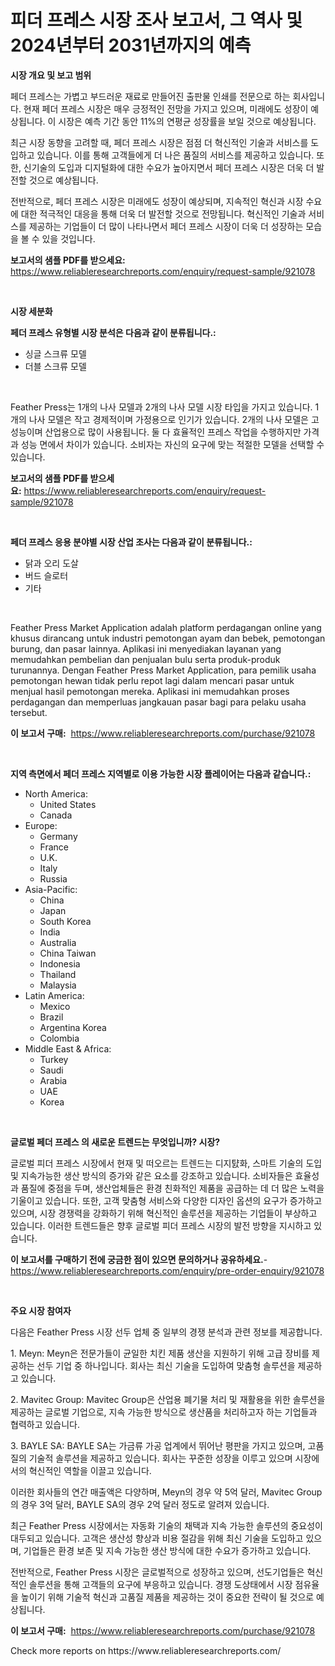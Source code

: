 <p><h1>피더 프레스 시장 조사 보고서, 그 역사 및 2024년부터 2031년까지의 예측</h1></p><p><strong>시장 개요 및 보고 범위</strong></p>
<p><p>페더 프레스는 가볍고 부드러운 재료로 만들어진 출판물 인쇄를 전문으로 하는 회사입니다. 현재 페더 프레스 시장은 매우 긍정적인 전망을 가지고 있으며, 미래에도 성장이 예상됩니다. 이 시장은 예측 기간 동안 11%의 연평균 성장률을 보일 것으로 예상됩니다.</p><p>최근 시장 동향을 고려할 때, 페더 프레스 시장은 점점 더 혁신적인 기술과 서비스를 도입하고 있습니다. 이를 통해 고객들에게 더 나은 품질의 서비스를 제공하고 있습니다. 또한, 신기술의 도입과 디지털화에 대한 수요가 높아지면서 페더 프레스 시장은 더욱 더 발전할 것으로 예상됩니다.</p><p>전반적으로, 페더 프레스 시장은 미래에도 성장이 예상되며, 지속적인 혁신과 시장 수요에 대한 적극적인 대응을 통해 더욱 더 발전할 것으로 전망됩니다. 혁신적인 기술과 서비스를 제공하는 기업들이 더 많이 나타나면서 페더 프레스 시장이 더욱 더 성장하는 모습을 볼 수 있을 것입니다.</p></p>
<p><strong>보고서의 샘플 PDF를 받으세요:</strong> <a href="https://www.reliableresearchreports.com/enquiry/request-sample/921078">https://www.reliableresearchreports.com/enquiry/request-sample/921078</a></p>
<p>&nbsp;</p>
<p><strong>시장 세분화</strong></p>
<p><strong>페더 프레스 유형별 시장 분석은 다음과 같이 분류됩니다.:</strong></p>
<p><ul><li>싱글 스크류 모델</li><li>더블 스크류 모델</li></ul></p>
<p>&nbsp;</p>
<p><p>Feather Press는 1개의 나사 모델과 2개의 나사 모델 시장 타입을 가지고 있습니다. 1개의 나사 모델은 작고 경제적이며 가정용으로 인기가 있습니다. 2개의 나사 모델은 고성능이며 산업용으로 많이 사용됩니다. 둘 다 효율적인 프레스 작업을 수행하지만 가격과 성능 면에서 차이가 있습니다. 소비자는 자신의 요구에 맞는 적절한 모델을 선택할 수 있습니다.</p></p>
<p><strong>보고서의 샘플 PDF를 받으세요:</strong>&nbsp;<a href="https://www.reliableresearchreports.com/enquiry/request-sample/921078">https://www.reliableresearchreports.com/enquiry/request-sample/921078</a></p>
<p>&nbsp;</p>
<p><strong> 페더 프레스 응용 분야별 시장 산업 조사는 다음과 같이 분류됩니다.:</strong></p>
<p><ul><li>닭과 오리 도살</li><li>버드 슬로터</li><li>기타</li></ul></p>
<p>&nbsp;</p>
<p><p>Feather Press Market Application adalah platform perdagangan online yang khusus dirancang untuk industri pemotongan ayam dan bebek, pemotongan burung, dan pasar lainnya. Aplikasi ini menyediakan layanan yang memudahkan pembelian dan penjualan bulu serta produk-produk turunannya. Dengan Feather Press Market Application, para pemilik usaha pemotongan hewan tidak perlu repot lagi dalam mencari pasar untuk menjual hasil pemotongan mereka. Aplikasi ini memudahkan proses perdagangan dan memperluas jangkauan pasar bagi para pelaku usaha tersebut.</p></p>
<p><strong>이 보고서 구매:</strong>&nbsp; <a href="https://www.reliableresearchreports.com/purchase/921078">https://www.reliableresearchreports.com/purchase/921078</a></p>
<p>&nbsp;</p>
<p><strong>지역 측면에서 페더 프레스 지역별로 이용 가능한 시장 플레이어는 다음과 같습니다.:</strong></p>
<p><ul>
    <li>
        North America:
        <ul>
            <li>United States</li>
            <li>Canada</li>
        </ul>
    </li>
    <li>
        Europe:
        <ul>
            <li>Germany</li>
            <li>France</li>
            <li>U.K.</li>
            <li>Italy</li>
            <li>Russia</li>
        </ul>
    </li>
    <li>
        Asia-Pacific:
        <ul>
            <li>China</li>
            <li>Japan</li>
            <li>South Korea</li>
            <li>India</li>
            <li>Australia</li>
            <li>China Taiwan</li>
            <li>Indonesia</li>
            <li>Thailand</li>
            <li>Malaysia</li>
        </ul>
    </li>
    <li>
        Latin America:
        <ul>
            <li>Mexico</li>
            <li>Brazil</li>
            <li>Argentina Korea</li>
            <li>Colombia</li>
        </ul>
    </li>
    <li>
        Middle East & Africa:
        <ul>
            <li>Turkey</li>
            <li>Saudi</li>
            <li>Arabia</li>
            <li>UAE</li>
            <li>Korea</li>
        </ul>
    </li>
    </ul></p>
<p>&nbsp;</p>
<p><strong>글로벌 페더 프레스 의 새로운 트렌드는 무엇입니까? 시장?</strong></p>
<p><p>글로벌 피더 프레스 시장에서 현재 및 떠오르는 트렌드는 디지턄화, 스마트 기술의 도입 및 지속가능한 생산 방식의 증가와 같은 요소를 강조하고 있습니다. 소비자들은 효율성과 품질에 중점을 두며, 생산업체들은 환경 친화적인 제품을 공급하는 데 더 많은 노력을 기울이고 있습니다. 또한, 고객 맞춤형 서비스와 다양한 디자인 옵션의 요구가 증가하고 있으며, 시장 경쟁력을 강화하기 위해 혁신적인 솔루션을 제공하는 기업들이 부상하고 있습니다. 이러한 트렌드들은 향후 글로벌 피더 프레스 시장의 발전 방향을 지시하고 있습니다.</p></p>
<p><strong>이 보고서를 구매하기 전에 궁금한 점이 있으면 문의하거나 공유하세요.</strong>- <a href="https://www.reliableresearchreports.com/enquiry/pre-order-enquiry/921078">https://www.reliableresearchreports.com/enquiry/pre-order-enquiry/921078</a></p>
<p>&nbsp;</p>
<p><strong>주요 시장 참여자</strong></p>
<p><p>다음은 Feather Press 시장 선두 업체 중 일부의 경쟁 분석과 관련 정보를 제공합니다. </p><p>1. Meyn: Meyn은 전문가들이 균일한 치킨 제품 생산을 지원하기 위해 고급 장비를 제공하는 선두 기업 중 하나입니다. 회사는 최신 기술을 도입하여 맞춤형 솔루션을 제공하고 있습니다.</p><p>2. Mavitec Group: Mavitec Group은 산업용 폐기물 처리 및 재활용을 위한 솔루션을 제공하는 글로벌 기업으로, 지속 가능한 방식으로 생산품을 처리하고자 하는 기업들과 협력하고 있습니다.</p><p>3. BAYLE SA: BAYLE SA는 가금류 가공 업계에서 뛰어난 평판을 가지고 있으며, 고품질의 기술적 솔루션을 제공하고 있습니다. 회사는 꾸준한 성장을 이루고 있으며 시장에서의 혁신적인 역할을 이끌고 있습니다.</p><p>이러한 회사들의 연간 매출액은 다양하며, Meyn의 경우 약 5억 달러, Mavitec Group의 경우 3억 달러, BAYLE SA의 경우 2억 달러 정도로 알려져 있습니다.</p><p>최근 Feather Press 시장에서는 자동화 기술의 채택과 지속 가능한 솔루션의 중요성이 대두되고 있습니다. 고객은 생산성 향상과 비용 절감을 위해 최신 기술을 도입하고 있으며, 기업들은 환경 보존 및 지속 가능한 생산 방식에 대한 수요가 증가하고 있습니다.</p><p>전반적으로, Feather Press 시장은 글로벌적으로 성장하고 있으며, 선도기업들은 혁신적인 솔루션을 통해 고객들의 요구에 부응하고 있습니다. 경쟁 도상태에서 시장 점유율을 높이기 위해 기술적 혁신과 고품질 제품을 제공하는 것이 중요한 전략이 될 것으로 예상됩니다.</p></p>
<p><strong>이 보고서 구매:</strong>&nbsp;&nbsp;<a href="https://www.reliableresearchreports.com/purchase/921078">https://www.reliableresearchreports.com/purchase/921078</a></p>
<p>Check more reports on https://www.reliableresearchreports.com/</p>
